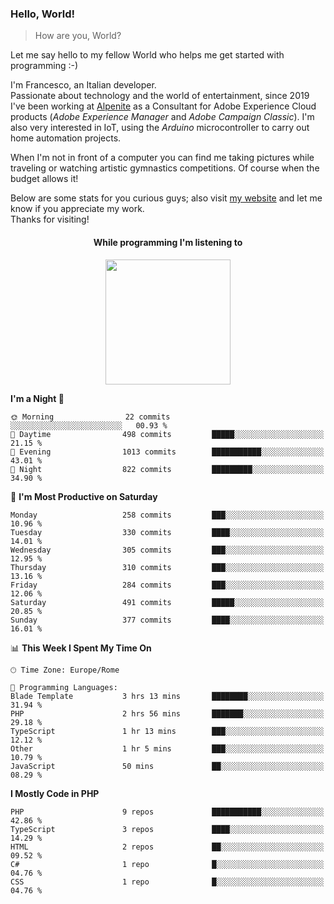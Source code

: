 ### Hello, World!

> How are you, World?

Let me say hello to my fellow World who helps me get started with programming :-)

I'm Francesco, an Italian developer.  
Passionate about technology and the world of entertainment, since 2019 I've been working at [Alpenite](https://www.alpenite.com) as a Consultant for Adobe Experience Cloud products (*Adobe Experience Manager* and *Adobe Campaign Classic*). I'm also very interested in IoT, using the *Arduino* microcontroller to carry out home automation projects.

When I'm not in front of a computer you can find me taking pictures while traveling or watching artistic gymnastics competitions. Of course when the budget allows it!

Below are some stats for you curious guys; also visit [my website](https://www.francescorega.eu) and let me know if you appreciate my work.  
Thanks for visiting!

<div align="center">
  <h4>While programming I'm listening to</h4>
  <a href="https://apps.francescorega.eu/now-playing/11147232609" target="_blank"><img src="https://apps.francescorega.eu/now-playing/11147232609" width="200"></a>
</div>

<!--START_SECTION:waka-->
**I'm a Night 🦉** 

```text
🌞 Morning                22 commits          ░░░░░░░░░░░░░░░░░░░░░░░░░   00.93 % 
🌆 Daytime                498 commits         █████░░░░░░░░░░░░░░░░░░░░   21.15 % 
🌃 Evening                1013 commits        ███████████░░░░░░░░░░░░░░   43.01 % 
🌙 Night                  822 commits         █████████░░░░░░░░░░░░░░░░   34.90 % 
```
📅 **I'm Most Productive on Saturday** 

```text
Monday                   258 commits         ███░░░░░░░░░░░░░░░░░░░░░░   10.96 % 
Tuesday                  330 commits         ████░░░░░░░░░░░░░░░░░░░░░   14.01 % 
Wednesday                305 commits         ███░░░░░░░░░░░░░░░░░░░░░░   12.95 % 
Thursday                 310 commits         ███░░░░░░░░░░░░░░░░░░░░░░   13.16 % 
Friday                   284 commits         ███░░░░░░░░░░░░░░░░░░░░░░   12.06 % 
Saturday                 491 commits         █████░░░░░░░░░░░░░░░░░░░░   20.85 % 
Sunday                   377 commits         ████░░░░░░░░░░░░░░░░░░░░░   16.01 % 
```


📊 **This Week I Spent My Time On** 

```text
🕑︎ Time Zone: Europe/Rome

💬 Programming Languages: 
Blade Template           3 hrs 13 mins       ████████░░░░░░░░░░░░░░░░░   31.94 % 
PHP                      2 hrs 56 mins       ███████░░░░░░░░░░░░░░░░░░   29.18 % 
TypeScript               1 hr 13 mins        ███░░░░░░░░░░░░░░░░░░░░░░   12.12 % 
Other                    1 hr 5 mins         ███░░░░░░░░░░░░░░░░░░░░░░   10.79 % 
JavaScript               50 mins             ██░░░░░░░░░░░░░░░░░░░░░░░   08.29 % 
```

**I Mostly Code in PHP** 

```text
PHP                      9 repos             ███████████░░░░░░░░░░░░░░   42.86 % 
TypeScript               3 repos             ████░░░░░░░░░░░░░░░░░░░░░   14.29 % 
HTML                     2 repos             ██░░░░░░░░░░░░░░░░░░░░░░░   09.52 % 
C#                       1 repo              █░░░░░░░░░░░░░░░░░░░░░░░░   04.76 % 
CSS                      1 repo              █░░░░░░░░░░░░░░░░░░░░░░░░   04.76 % 
```




<!--END_SECTION:waka-->
